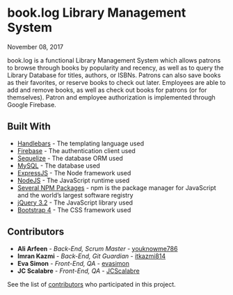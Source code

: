 # book.log Library Management System

November 08, 2017

book.log is a functional Library Management System which allows patrons to browse through books by popularity and recency, as well as to query the Library Database for titles, authors, or ISBNs. Patrons can also save books as their favorites, or reserve books to check out later. Employees are able to add and remove books, as well as check out books for patrons (or for themselves). Patron and employee authorization is implemented through Google Firebase.

## Built With

* [Handlebars](http://handlebarsjs.com) - The templating language used
* [Firebase](https://firebase.google.com/docs/web/setup) - The authentication client used
* [Sequelize](http://docs.sequelizejs.com) - The database ORM used
* [MySQL](https://dev.mysql.com/doc/refman/5.7/en/) - The database used
* [ExpressJS](https://expressjs.com/en/4x/api.html) - The Node framework used
* [NodeJS](https://nodejs.org/dist/latest-v8.x/docs/api/) - The JavaScript runtime used
* [Several NPM Packages](https://www.npmjs.com) - npm is the package manager for JavaScript and the world’s largest software registry
* [jQuery 3.2](https://api.jquery.com) - The JavaScript library used
* [Bootstrap 4](https://getbootstrap.com/docs/4.0/getting-started/introduction/) - The CSS framework used

## Contributors

* **Ali Arfeen** - *Back-End, Scrum Master* - [youknowme786](https://github.com/youknowme786)
* **Imran Kazmi** - *Back-End, Git Guardian* - [itkazmi814](https://github.com/itkazmi814)
* **Eva Simon** - *Front-End, QA* - [evasimon](https://github.com/evasimon)
* **JC Scalabre** - *Front-End, QA* - [JCScalabre](https://github.com/JCScalabre)

See the list of [contributors](https://github.com/youknowme786/book.log-Library-Management-System/graphs/contributors) who participated in this project.
